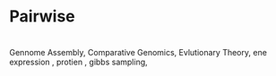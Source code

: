 # Pairwise 

# 
Gennome Assembly, Comparative Genomics, Evlutionary Theory, ene expression , protien , gibbs sampling,


